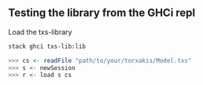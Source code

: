 
## Testing the library from the GHCi repl

Load the txs-library

```sh
stack ghci txs-lib:lib
```

```haskell
>>> cs <- readFile "path/to/your/torxakis/Model.txs"
>>> s <- newSession 
>>> r <- load s cs
```
